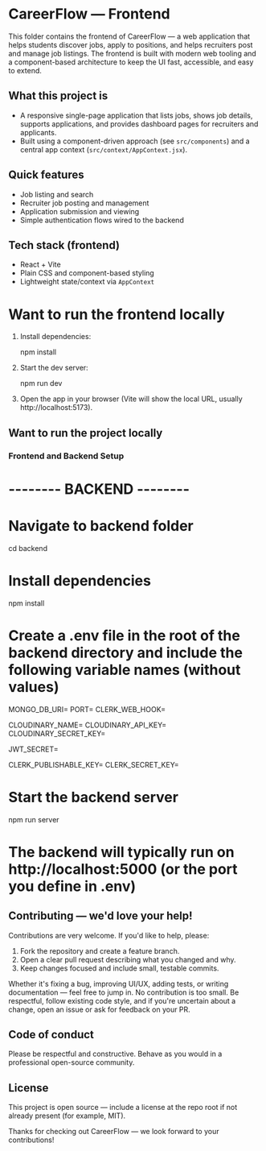 # CareerFlow — Frontend

This folder contains the frontend of CareerFlow — a web application that helps students discover jobs, apply to positions, and helps recruiters post and manage job listings. The frontend is built with modern web tooling and a component-based architecture to keep the UI fast, accessible, and easy to extend.

## What this project is

- A responsive single-page application that lists jobs, shows job details, supports applications, and provides dashboard pages for recruiters and applicants.
- Built using a component-driven approach (see `src/components`) and a central app context (`src/context/AppContext.jsx`).

## Quick features

- Job listing and search
- Recruiter job posting and management
- Application submission and viewing
- Simple authentication flows wired to the backend

## Tech stack (frontend)

- React + Vite
- Plain CSS and component-based styling
- Lightweight state/context via `AppContext`

# Want to run the frontend locally

1. Install dependencies:

   npm install

2. Start the dev server:

   npm run dev

3. Open the app in your browser (Vite will show the local URL, usually http://localhost:5173).


## Want to run the project locally

### Frontend and Backend Setup


# -------- BACKEND --------
# Navigate to backend folder
cd backend

# Install dependencies
npm install

# Create a .env file in the root of the backend directory and include the following variable names (without values)

MONGO_DB_URI=
PORT=
CLERK_WEB_HOOK=

CLOUDINARY_NAME=
CLOUDINARY_API_KEY=
CLOUDINARY_SECRET_KEY=

JWT_SECRET=

CLERK_PUBLISHABLE_KEY=
CLERK_SECRET_KEY=

# Start the backend server
npm run server

# The backend will typically run on http://localhost:5000 (or the port you define in .env)



## Contributing — we'd love your help!

Contributions are very welcome. If you'd like to help, please:

1. Fork the repository and create a feature branch.
2. Open a clear pull request describing what you changed and why.
3. Keep changes focused and include small, testable commits.

Whether it's fixing a bug, improving UI/UX, adding tests, or writing documentation — feel free to jump in. No contribution is too small. Be respectful, follow existing code style, and if you're uncertain about a change, open an issue or ask for feedback on your PR.

## Code of conduct

Please be respectful and constructive. Behave as you would in a professional open-source community.

## License

This project is open source — include a license at the repo root if not already present (for example, MIT).

Thanks for checking out CareerFlow — we look forward to your contributions!
